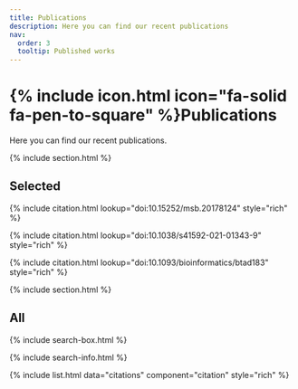 ```yaml
---
title: Publications
description: Here you can find our recent publications
nav:
  order: 3
  tooltip: Published works
---
```


# {% include icon.html icon="fa-solid fa-pen-to-square" %}Publications

Here you can find our recent publications.

{% include section.html %}

## Selected

{% include citation.html lookup="doi:10.15252/msb.20178124" style="rich" %}

{% include citation.html lookup="doi:10.1038/s41592-021-01343-9" style="rich" %}

{% include citation.html lookup="doi:10.1093/bioinformatics/btad183" style="rich" %}


{% include section.html %}

## All

{% include search-box.html %}

{% include search-info.html %}

{% include list.html data="citations" component="citation" style="rich" %}